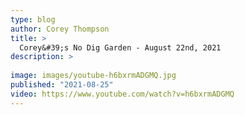 ```yaml
---
type: blog
author: Corey Thompson
title: >
  Corey&#39;s No Dig Garden - August 22nd, 2021
description: >
  
image: images/youtube-h6bxrmADGMQ.jpg
published: "2021-08-25"
video: https://www.youtube.com/watch?v=h6bxrmADGMQ
---
```

